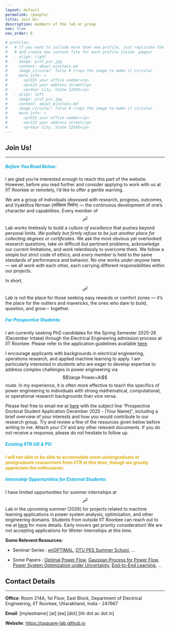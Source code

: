 ```yaml
---
layout: default
permalink: /people/
title: Join Us!
description: members of the lab or group
nav: true
nav_order: 8

# profiles:
#   # if you want to include more than one profile, just replicate the following block
#   # and create one content file for each profile inside _pages/
#   - align: right
#     image: prof_pic.jpg
#     content: about_einstein.md
#     image_circular: false # crops the image to make it circular
#     more_info: >
#       <p>555 your office number</p>
#       <p>123 your address street</p>
#       <p>Your City, State 12345</p>
#   - align: left
#     image: prof_pic.jpg
#     content: about_einstein.md
#     image_circular: false # crops the image to make it circular
#     more_info: >
#       <p>555 your office number</p>
#       <p>123 your address street</p>
#       <p>Your City, State 12345</p>
---
```

## Join Us!

---
##### <span style="color: #0faddd;; font-weight: bold;"> Before You Read Below: </span>

I am glad you’re interested enough to reach this part of the website. However, before you read further and consider applying to work with us at IIT Roorkee or remotely, I’d like to offer a gentle warning.

We are a group of individuals obsessed with research, progress, outcomes, and Vyaktitva Nirman (व्यक्तित्व निर्माण) — the continuous development of one’s character and capabilities. Every member of $$\mathcal{P}^2$$ Lab works tirelessly to build a _culture of excellence_ that pushes beyond personal limits. _We politely but firmly refuse to be just another place for collecting degrees or certificates_. We ask the most obvious yet overlooked research questions, take on difficult but pertinent problems, acknowledge our current limitations, and work relentlessly to overcome them. We follow a simple but strict code of ethics, and _every member_ is held to the same standards of performance and behavior. No one works _under anyone_ here — we all work _with_ each other, each carrying different responsibilities within our projects.

In short, $$\mathcal{P}^2$$ Lab is not the place for those seeking easy rewards or comfort zones — it’s the place for the outliers and mavericks, the ones who dare to build, question, and grow-- together.


##### <span style="color: #0faddd;; font-weight: bold;"> For Prospective Students:   </span>


I am currently seeking PhD candidates for the Spring Semester 2025-26 (December Intake) through the Electrical Engineering admission process at IIT Roorkee. Please refer to the application guidelines available [here](https://iitr.ac.in/Academics/Admission%20To%20Doctoral%20Programmes.html). 

I encourage applicants with backgrounds in electrical engineering, operations research, and applied machine learning to apply. I am particularly interested in students who are eager to develop expertise to address complex challenges in power engineering via $$\large Power+AI$$ route. In my experience, it is often more effective to teach the specifics of power engineering to individuals with strong mathematical, computational, or operational research backgrounds than vice versa.

Please feel free to email me at [here](mailto:pareek@ee.iitr.ac.in) with the subject line “Prospective Doctoral Student Application December 2025 - [Your Name]”, including a brief overview of your interests and how you would contribute to our research group. Try and review a few of the resources given below before writing to me. Attach your CV and any other relevant documents. If you do not receive a response, please do not hesitate to follow up.


##### <span style="color: #0faddd;; font-weight: bold;"> Existing IITR UG & PG: </span>
 **<span style="color:rgba(223, 172, 21, 1);"> I will not able to be able to accomodate more undergraduate or postgraduate researchers from IITR at this time, though we greatly appreciate the enthusiasm.</span>**

<!-- If you are a current IIT Roorkee undergraduate or postgraduate student, write to me [here](mailto:pareek@ee.iitr.ac.in). You can also visit me at my office: 214A, East Wing, EE Building, preferably with prior appointment. I have exciting opportunities to work on projects related to machine learning and quantum computing applications for power system analysis, optimization and other engineering projects. Note that candidates may be required to complete a _test project_ as part of the selection process. **Important:** Any email that does not clearly mention _Research Internship Inquiry IITR Student_ in the subject line will not be entertained and will be discarded. -->

##### <span style="color: #0faddd;; font-weight: bold;"> Internship Opportunities for External Students: </span>
I have limited opportunities for summer internships at $$\mathcal{P}^2$$ Lab in the upcoming summer (2026) for projects related to machine learning applications in power system analysis, optimization, and other engineering domains. Students from outside IIT Roorkee can reach out to me at [here](mailto:pareek@ee.iitr.ac.in) for more details. Early movers get priority consideration! We are not accepting applications for Winter internships at this time.


**Some Relevent Resources:** 

- Seminar Series : [enOPTIMAL](https://wdvorkin.github.io/enoptimal/), [DTU PES Summer School](https://www.youtube.com/@dtulecturesonpowerenergysy8133/videos), ...


- Some Papers : [Optimal Power Flow](https://arxiv.org/abs/1811.00943),  [Gaussian Process for Power Flow](https://drive.google.com/file/d/1GfyVgx-ca9QEpgm7mg8yHzbKsYY3ifnE/view), [Power System Optimization under Uncertainty](https://pscc-central.epfl.ch/repo/papers/2022/22730.pdf), [End-to-End Learning](https://arxiv.org/abs/2103.16378), ...


<!-- Smart ["Predict, then Optimize"](https://arxiv.org/abs/1710.08005),  -->








## Contact Details

---

**Office**: Room 214A, 1st Floor, East Block, 
            Department of Electrical Engineering, 
            IIT Roorkee, Uttarakhand, India - 247667

**Email**: [mylastname] [at] [ee] [dot] [iitr dot ac dot in]
<!-- Phone: +91-XXX-XXX-XXXX -->

**Website**: https://psquare-lab.github.io
